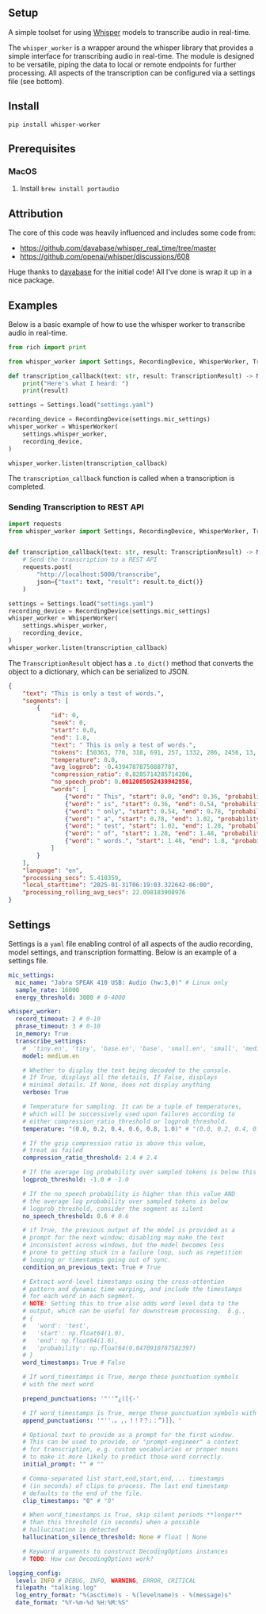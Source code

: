 ## Setup
A simple toolset for using [Whisper](https://openai.com/index/whisper/) models to transcribe audio in real-time.

The `whisper_worker` is a wrapper around the whisper library that provides a simple interface for transcribing audio in real-time.  The module is designed to be versatile, piping the data to local or remote endpoints for further processing.  All aspects of the transcription can be configured via a settings file (see bottom).

## Install
```
pip install whisper-worker
```

## Prerequisites

### MacOS
1. Install `brew install portaudio`

## Attribution
The core of this code was heavily influenced and includes some code from:
- https://github.com/davabase/whisper_real_time/tree/master
- https://github.com/openai/whisper/discussions/608

Huge thanks to [davabase](https://github.com/davabase) for the initial code!  All I've done is wrap it up in a nice package.

## Examples

Below is a basic example of how to use the whisper worker to transcribe audio in real-time.
```python
from rich import print

from whisper_worker import Settings, RecordingDevice, WhisperWorker, TranscriptionResult

def transcription_callback(text: str, result: TranscriptionResult) -> None:
    print("Here's what I heard: ")
    print(result)

settings = Settings.load("settings.yaml")

recording_device = RecordingDevice(settings.mic_settings)
whisper_worker = WhisperWorker(
    settings.whisper_worker,
    recording_device,
)

whisper_worker.listen(transcription_callback)
```

The `transcription_callback` function is called when a transcription is completed. 

### Sending Transcription to REST API
```python
import requests
from whisper_worker import Settings, RecordingDevice, WhisperWorker, TranscriptionResult


def transcription_callback(text: str, result: TranscriptionResult) -> None:
    # Send the transcription to a REST API
    requests.post(
        "http://localhost:5000/transcribe",
        json={"text": text, "result": result.to_dict()}
    )

settings = Settings.load("settings.yaml")
recording_device = RecordingDevice(settings.mic_settings)
whisper_worker = WhisperWorker(
    settings.whisper_worker,
    recording_device,
)
whisper_worker.listen(transcription_callback)
```

The `TranscriptionResult` object has a `.to_dict()` method that converts the object to a dictionary, which can be serialized to JSON.

```json
{
    "text": "This is only a test of words.",
    "segments": [
        {
            "id": 0,
            "seek": 0,
            "start": 0.0,
            "end": 1.8,
            "text": " This is only a test of words.",
            "tokens": [50363, 770, 318, 691, 257, 1332, 286, 2456, 13, 50463],
            "temperature": 0.0,
            "avg_logprob": -0.43947878750887787,
            "compression_ratio": 0.8285714285714286,
            "no_speech_prob": 0.0012085052439942956,
            "words": [
                {"word": " This", "start": 0.0, "end": 0.36, "probability": 0.750191330909729},
                {"word": " is", "start": 0.36, "end": 0.54, "probability": 0.997636079788208},
                {"word": " only", "start": 0.54, "end": 0.78, "probability": 0.998072624206543},
                {"word": " a", "start": 0.78, "end": 1.02, "probability": 0.9984667897224426},
                {"word": " test", "start": 1.02, "end": 1.28, "probability": 0.9980781078338623},
                {"word": " of", "start": 1.28, "end": 1.48, "probability": 0.99817955493927},
                {"word": " words.", "start": 1.48, "end": 1.8, "probability": 0.9987621307373047}
            ]
        }
    ],
    "language": "en",
    "processing_secs": 5.410359,
    "local_starttime": "2025-01-31T06:19:03.322642-06:00",
    "processing_rolling_avg_secs": 22.098183908976
}
```

## Settings
Settings is a `yaml` file enabling control of all aspects of the audio recording, model settings, and transcription formatting. Below is an example of a settings file.

```yaml
mic_settings:
  mic_name: "Jabra SPEAK 410 USB: Audio (hw:3,0)" # Linux only
  sample_rate: 16000
  energy_threshold: 3000 # 0-4000

whisper_worker:
  record_timeout: 2 # 0-10
  phrase_timeout: 3 # 0-10
  in_memory: True
  transcribe_settings:
    #  'tiny.en', 'tiny', 'base.en', 'base', 'small.en', 'small', 'medium.en', 'medium', 'large-v1', 'large-v2', 'large-v3', 'large', 'large-v3-turbo', 'turbo'
    model: medium.en

    # Whether to display the text being decoded to the console.
    # If True, displays all the details, If False, displays
    # minimal details. If None, does not display anything
    verbose: True

    # Temperature for sampling. It can be a tuple of temperatures,
    # which will be successively used upon failures according to
    # either compression_ratio_threshold or logprob_threshold.
    temperature: "(0.0, 0.2, 0.4, 0.6, 0.8, 1.0)" # "(0.0, 0.2, 0.4, 0.6, 0.8, 1.0)"

    # If the gzip compression ratio is above this value,
    # treat as failed
    compression_ratio_threshold: 2.4 # 2.4

    # If the average log probability over sampled tokens is below this value, treat as failed
    logprob_threshold: -1.0 # -1.0

    # If the no_speech probability is higher than this value AND
    # the average log probability over sampled tokens is below
    # logprob_threshold, consider the segment as silent
    no_speech_threshold: 0.6 # 0.6

    # if True, the previous output of the model is provided as a
    # prompt for the next window; disabling may make the text
    # inconsistent across windows, but the model becomes less
    # prone to getting stuck in a failure loop, such as repetition
    # looping or timestamps going out of sync.
    condition_on_previous_text: True # True

    # Extract word-level timestamps using the cross-attention
    # pattern and dynamic time warping, and include the timestamps
    # for each word in each segment.
    # NOTE: Setting this to true also adds word level data to the
    # output, which can be useful for downstream processing.  E.g.,
    # {
    #   'word': 'test',
    #   'start': np.float64(1.0),
    #   'end': np.float64(1.6),
    #   'probability': np.float64(0.8470910787582397)
    # }
    word_timestamps: True # False

    # If word_timestamps is True, merge these punctuation symbols
    # with the next word

    prepend_punctuations: '"''“¿([{-'

    # If word_timestamps is True, merge these punctuation symbols with the previous word
    append_punctuations: '"''.。,，!！?？:：”)]}、'

    # Optional text to provide as a prompt for the first window.
    # This can be used to provide, or "prompt-engineer" a context
    # for transcription, e.g. custom vocabularies or proper nouns
    # to make it more likely to predict those word correctly.
    initial_prompt: "" # ""

    # Comma-separated list start,end,start,end,... timestamps
    # (in seconds) of clips to process. The last end timestamp
    # defaults to the end of the file.
    clip_timestamps: "0" # "0"

    # When word_timestamps is True, skip silent periods **longer**
    # than this threshold (in seconds) when a possible
    # hallucination is detected
    hallucination_silence_threshold: None # float | None

    # Keyword arguments to construct DecodingOptions instances
    # TODO: How can DecodingOptions work?

logging_config:
  level: INFO # DEBUG, INFO, WARNING, ERROR, CRITICAL
  filepath: "talking.log"
  log_entry_format: "%(asctime)s - %(levelname)s - %(message)s"
  date_format: "%Y-%m-%d %H:%M:%S"
```

